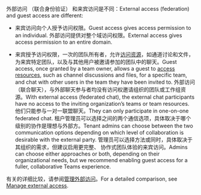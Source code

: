 <span data-ttu-id="1619d-101">外部访问 （联合身份验证） 和来宾访问是不同：</span><span class="sxs-lookup"><span data-stu-id="1619d-101">External access (federation) and guest access are different:</span></span>

- <span data-ttu-id="1619d-102">来宾访问向个人授予访问权限。</span><span class="sxs-lookup"><span data-stu-id="1619d-102">Guest access gives access permission to an individual.</span></span> <span data-ttu-id="1619d-103">外部访问提供对整个域访问权限。</span><span class="sxs-lookup"><span data-stu-id="1619d-103">External access gives access permission to an entire domain.</span></span>

- <span data-ttu-id="1619d-104">来宾授予访问权限，一次的团队所有者，允许[访问资源](../guest-experience.md)，如通道讨论和文件，为来宾特定团队，以及与其他用户被邀请参加的团队中的聊天。</span><span class="sxs-lookup"><span data-stu-id="1619d-104">Guest access, once granted by a team owner, allows a guest to [access resources](../guest-experience.md), such as channel discussions and files, for a specific team, and chat with other users in the team they have been invited to.</span></span> <span data-ttu-id="1619d-105">外部访问 （联合聊天），与外部聊天参与者均没有访问权邀请组织的团队或工作组资源。</span><span class="sxs-lookup"><span data-stu-id="1619d-105">With external access (federated chat), the external chat participants have no access to the inviting organization’s teams or team resources.</span></span> <span data-ttu-id="1619d-106">他们只能参与一对一联盟聊天。</span><span class="sxs-lookup"><span data-stu-id="1619d-106">They can only participate in one-on-one federated chat.</span></span> <span data-ttu-id="1619d-107">租户管理员可以选择之间的两个通信选项，具体取决于哪个级别的协作是理想与外部方。</span><span class="sxs-lookup"><span data-stu-id="1619d-107">Tenant admins can choose between the two communication options depending on which level of collaboration is desirable with the external party.</span></span> <span data-ttu-id="1619d-108">管理员可以选择方法或同时，具体取决于其组织的需求，但建议启用更完整、 协作式团队体验的来宾访问。</span><span class="sxs-lookup"><span data-stu-id="1619d-108">Admins can choose either approaches or both, depending on their organizational needs, but we recommend enabling guest access for a fuller, collaborative Teams experience.</span></span> 

<span data-ttu-id="1619d-109">有关的详细比较，请参阅[管理外部访问](../manage-external-access.md)。</span><span class="sxs-lookup"><span data-stu-id="1619d-109">For a detailed comparison, see [Manage external access](../manage-external-access.md).</span></span>
